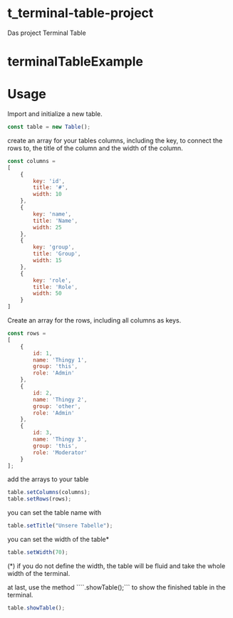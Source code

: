 # t_terminal-table-project
Das project Terminal Table

# terminalTableExample

# Usage

Import and initialize a new table.
```js
const table = new Table();
```

create an array for your tables columns, including the key, to connect the rows to, 
the title of the column and the width of the column.

```js
const columns =
[
    {
        key: 'id',
        title: '#',
        width: 10
    },
    {
        key: 'name',
        title: 'Name',
        width: 25
    },
    {
        key: 'group',
        title: 'Group',
        width: 15
    },
    {
        key: 'role',
        title: 'Role',
        width: 50
    }
]
```

Create an array for the rows, including all columns as keys.
```js
const rows =
[
    {
        id: 1,
        name: 'Thingy 1',
        group: 'this',
        role: 'Admin'
    },
    {
        id: 2,
        name: 'Thingy 2',
        group: 'other',
        role: 'Admin'
    },
    {
        id: 3,
        name: 'Thingy 3',
        group: 'this',
        role: 'Moderator'
    }
];
```

add the arrays to your table
```js
table.setColumns(columns);
table.setRows(rows);
```

you can set the table name with 
```js
table.setTitle("Unsere Tabelle");
```

you can set the width of the table*
```js
table.setWidth(70);
```

(*) if you do not define the width, the table will be fluid and take the whole width of the terminal.

at last, use the method ````.showTable();``` to show the finished table in the terminal.
```js
table.showTable();
```